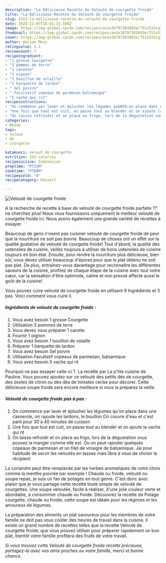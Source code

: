 ```yaml
---
description: "La Délicieuse Recette du Velouté de courgette froide"
title: "La Délicieuse Recette du Velouté de courgette froide"
slug: 4153-la-delicieuse-recette-du-veloute-de-courgette-froide
date: 2020-11-07T16:41:33.590Z
image: https://img-global.cpcdn.com/recipes/ae1e36797303883e/751x532cq70/veloute-de-courgette-froide-photo-principale-de-la-recette.jpg
thumbnail: https://img-global.cpcdn.com/recipes/ae1e36797303883e/751x532cq70/veloute-de-courgette-froide-photo-principale-de-la-recette.jpg
cover: https://img-global.cpcdn.com/recipes/ae1e36797303883e/751x532cq70/veloute-de-courgette-froide-photo-principale-de-la-recette.jpg
author: Adrian Moss
ratingvalue: 3.1
reviewcount: 7
recipeingredient:
- "1 grosse Courgette"
- "3 pommes de terre"
- "1 carotte"
- "1 oignon"
- "1 bouillon de volaille"
- "1 barquette de lardon"
- " Sel poivre"
- " Facultatif copeaux de parmesan balsamique"
- "5 vache qui rit"
recipeinstructions:
- "On commence par laver et éplucher les légumes qu&#39;on place dans une casserole, on rajoute les lardons, le bouillon On couvre d&#39;eau et c&#39;est parti pour 30 à 40 minutes de cuisson"
- "Une fois que tout est cuit, on passe tout au blender et on ajoute la vache qui rit"
- "On laisse refroidir et on place au frigo, lors de la dégustation vous pouvez la manger comme elle est. Ou on peut rajouter quelques copeaux de parmesan et un filet de vinaigre de balsamique. Jai pour habitude de servir les veloutés en tasses mais libre à vous de choisir le récipient"
categories:
- Resep
tags:
- velout
- de
- courgette

katakunci: velout de courgette 
nutrition: 253 calories
recipecuisine: Indonesian
preptime: "PT23M"
cooktime: "PT60M"
recipeyield: "4"
recipecategory: Dessert

---
```



![Velouté de courgette froide](https://img-global.cpcdn.com/recipes/ae1e36797303883e/751x532cq70/veloute-de-courgette-froide-photo-principale-de-la-recette.jpg)

A la recherche de recette à base de velouté de courgette froide parfaite ?? ne cherchez plus! Nous vous fournissons uniquement le meilleur velouté de courgette froide ici. Nous avons également une grande variété de recettes à essayer.

Beaucoup de gens n'osent pas cuisiner velouté de courgette froide de peur que la nourriture ne soit pas bonne. Beaucoup de choses ont un effet sur la qualité gustative de velouté de courgette froide! Tout d'abord, la qualité des ustensiles de cuisine, veillez toujours à utiliser de bons ustensiles de cuisine toujours en bon état. Ensuite, pour rendre la nourriture plus délicieuse, bien sûr, vous devez utiliser beaucoup d'épices pour que le plat obtenu ne soit pas plat. De plus, entraînez-vous davantage pour reconnaître les différentes saveurs de la cuisine, profitez de chaque étape de la cuisine avec tout votre cœur, car la sensation d'être optimiste, calme et non pressé affecte aussi le goût de la cuisine!

<!--inarticleads1-->

Vous pouvez cuire velouté de courgette froide en utilisant 9 Ingrédients et 3 pas. Voici comment vous cuire il.

##### Ingrédients de velouté de courgette froide :

1. Vous avez besoin 1 grosse Courgette
1. Utilisation 3 pommes de terre
1. Vous devez vous préparer 1 carotte
1. Fournir 1 oignon
1. Vous avez besoin 1 bouillon de volaille
1. Préparer 1 barquette de lardon
1. Vous avez besoin  Sel poivre
1. Utilisation  Facultatif copeaux de parmesan, balsamique
1. Vous avez besoin 5 vache qui rit


Pourquoi ne pas essayer celle-ci ?. La recette par La p&#39;tite cuisine de Pauline. Vous pouvez ajoutez sur ce velouté des petits dés de courgette, des zestes de citron ou des dés de tomates cerise pour décorer. Cette délicieuse soupe froide sera encore meilleure si vous la préparez la veille. 

<!--inarticleads2-->

##### Velouté de courgette froide pas à pas :

1. On commence par laver et éplucher les légumes qu&#39;on place dans une casserole, on rajoute les lardons, le bouillon On couvre d&#39;eau et c&#39;est parti pour 30 à 40 minutes de cuisson
1. Une fois que tout est cuit, on passe tout au blender et on ajoute la vache qui rit
1. On laisse refroidir et on place au frigo, lors de la dégustation vous pouvez la manger comme elle est. Ou on peut rajouter quelques copeaux de parmesan et un filet de vinaigre de balsamique. Jai pour habitude de servir les veloutés en tasses mais libre à vous de choisir le récipient


La coriandre peut être remplacée par les herbes aromatiques de votre choix comme la menthe poivrée par exemple ! Chaude ou froide, velouté ou soupe repas, je suis un fan de potages en tout genre. C&#39;est donc avec plaisir que je vous partage cette recette toute simple de velouté de courgettes. Une soupe veloutée, facile à réaliser, d&#39;une jolie couleur verte et abordable, à consommer chaude ou froide. Découvrez la recette de Potage courgette, chaude ou froide, cette soupe est idéale pour les régimes et les amoureux de légumes. 

<!--inarticleads1-->

<p>
La préparation des aliments un plat savoureux pour les membres de votre famille ne doit pas vous coûter des heures de travail dans la cuisine. Il existe un grand nombre de recettes telles que la recette Velouté de courgette froide, que vous pouvez utiliser pour préparer rapidement un bon plat, bientôt votre famille profitera des fruits de votre travail.
</p>

<p>
<i>Si vous trouvez cette Velouté de courgette froide recette précieuse, partagez-la avec vos amis proches ou votre famille, merci et bonne chance.</i>
</p>
